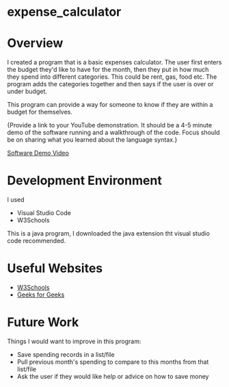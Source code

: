 # expense_calculator
# Overview



I created a program that is a basic expenses calculator. The user first enters the budget they'd like to have for the month, then they put in how much they spend into different categories. This could be rent, gas, food etc. The program adds the categories together and then says if the user is over or under budget. 

This program can provide a way for someone to know if they are within a budget for themselves.

{Provide a link to your YouTube demonstration. It should be a 4-5 minute demo of the software running and a walkthrough of the code. Focus should be on sharing what you learned about the language syntax.}

[Software Demo Video](http://youtube.link.goes.here)

# Development Environment

I used 
* Visual Studio Code
* W3Schools

This is a java program, I downloaded the java extension tht visual studio code recommended. 

# Useful Websites



- [W3Schools](https://www.w3schools.com/java/default.asp)
- [Geeks for Geeks](https://www.geeksforgeeks.org/java/)

# Future Work

Things I would want to improve in this program:

- Save spending records in a list/file 
- Pull previous month's spending to compare to this months from that list/file
- Ask the user if they would like help or advice on how to save money
